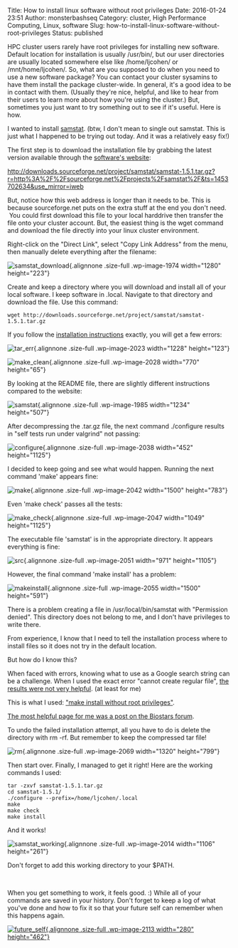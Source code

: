 Title: How to install linux software without root privileges
Date: 2016-01-24 23:51
Author: monsterbashseq
Category: cluster, High Performance Computing, Linux, software
Slug: how-to-install-linux-software-without-root-privileges
Status: published

HPC cluster users rarely have root privileges for installing new
software. Default location for installation is usually /usr/bin/, but
our user directories are usually located somewhere else like
/home/ljcohen/ or /mnt/home/ljcohen/. So, what are you supposed to do
when you need to use a new software package? You can contact your
cluster sysamins to have them install the package cluster-wide. In
general, it's a good idea to be in contact with them. (Usually they're
nice, helpful, and like to hear from their users to learn more about how
you're using the cluster.) But, sometimes you just want to try something
out to see if it's useful. Here is how.

I wanted to install [samstat](http://samstat.sourceforge.net/). (btw, I
don't mean to single out samstat. This is just what I happened to be
trying out today. And it was a relatively easy fix!)

The first step is to download the installation file by grabbing the
latest version available through the [software's
website](http://sourceforge.net/projects/samstat/):

<http://downloads.sourceforge.net/project/samstat/samstat-1.5.1.tar.gz?r=http%3A%2F%2Fsourceforge.net%2Fprojects%2Fsamstat%2F&ts=1453702634&use_mirror=iweb>

But, notice how this web address is longer than it needs to be. This is
because sourceforge.net puts on the extra stuff at the end you don't
need.  You could first download this file to your local harddrive then
transfer the file onto your cluster account. But, the easiest thing is
the wget command and download the file directly into your linux cluster
environment.

Right-click on the "Direct Link", select "Copy Link Address" from the
menu, then manually delete everything after the filename:

![samstat\_download](https://monsterbashseq.files.wordpress.com/2016/01/samstat_download.png){.alignnone
.size-full .wp-image-1974 width="1280" height="223"}

Create and keep a directory where you will download and install all of
your local software. I keep software in .local. Navigate to that
directory and download the file. Use this command:

    wget http://downloads.sourceforge.net/project/samstat/samstat-1.5.1.tar.gz

If you follow the [installation
instructions](http://samstat.sourceforge.net/#install) exactly, you will
get a few errors:

![tar\_err](https://monsterbashseq.files.wordpress.com/2016/01/tar_err.png){.alignnone
.size-full .wp-image-2023 width="1228" height="123"}

![make\_clean](https://monsterbashseq.files.wordpress.com/2016/01/make_clean1.png){.alignnone
.size-full .wp-image-2028 width="770" height="65"}

By looking at the README file, there are slightly different instructions
compared to the website:

![samstat](https://monsterbashseq.files.wordpress.com/2016/01/samstat.png){.alignnone
.size-full .wp-image-1985 width="1234" height="507"}

After decompressing the .tar.gz file, the next command ./configure
results in "self tests run under valgrind" not passing:

![configure](https://monsterbashseq.files.wordpress.com/2016/01/configure.png){.alignnone
.size-full .wp-image-2038 width="452" height="1125"}

I decided to keep going and see what would happen. Running the next
command 'make' appears fine:

![make](https://monsterbashseq.files.wordpress.com/2016/01/make.png){.alignnone
.size-full .wp-image-2042 width="1500" height="783"}

Even 'make check' passes all the tests:

![make\_check](https://monsterbashseq.files.wordpress.com/2016/01/make_check.png){.alignnone
.size-full .wp-image-2047 width="1049" height="1125"}

The executable file 'samstat' is in the appropriate directory. It
appears everything is fine:

![src](https://monsterbashseq.files.wordpress.com/2016/01/src.png){.alignnone
.size-full .wp-image-2051 width="971" height="1105"}

However, the final command 'make install' has a problem:

![makeinstall](https://monsterbashseq.files.wordpress.com/2016/01/makeinstall.png){.alignnone
.size-full .wp-image-2055 width="1500" height="591"}

There is a problem creating a file in /usr/local/bin/samstat with
"Permission denied". This directory does not belong to me, and I don't
have privileges to write there.

From experience, I know that I need to tell the installation process
where to install files so it does not try in the default location.

But how do I know this?

When faced with errors, knowing what to use as a Google search string
can be a challenge. When I used the exact error "cannot create regular
file", [the results were not very
helpful](https://www.google.com/search?q=cannot+create+regular+file).
(at least for me)

This is what I used: ["make install without root
privileges"](https://www.google.com/search?q=make+install+without+root+privileges).

[The most helpful page for me was a post on the Biostars
forum](https://www.biostars.org/p/104605/).

To undo the failed installation attempt, all you have to do is delete
the directory with rm -rf. But remember to keep the compressed tar file!

![rm](https://monsterbashseq.files.wordpress.com/2016/01/rm.png){.alignnone
.size-full .wp-image-2069 width="1320" height="799"}

Then start over. Finally, I managed to get it right! Here are the
working commands I used:

    tar -zxvf samstat-1.5.1.tar.gz
    cd samstat-1.5.1/
    ./configure --prefix=/home/ljcohen/.local
    make
    make check
    make install

And it works!

![samstat\_working](https://monsterbashseq.files.wordpress.com/2016/01/samstat_working.png){.alignnone
.size-full .wp-image-2014 width="1106" height="261"}

Don't forget to add this working directory to your \$PATH.

 

When you get something to work, it feels good. :) While all of your
commands are saved in your history. Don't forget to keep a log of what
you've done and how to fix it so that your future self can remember when
this happens again.

[![future\_self](https://monsterbashseq.files.wordpress.com/2016/01/future_self.png){.alignnone
.size-full .wp-image-2113 width="280"
height="462"}](https://xkcd.com/1421/)
